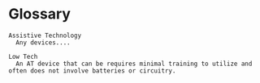 # Glossary

```{glossary}
Assistive Technology
  Any devices....

Low Tech
  An AT device that can be requires minimal training to utilize and often does not involve batteries or circuitry.
```
